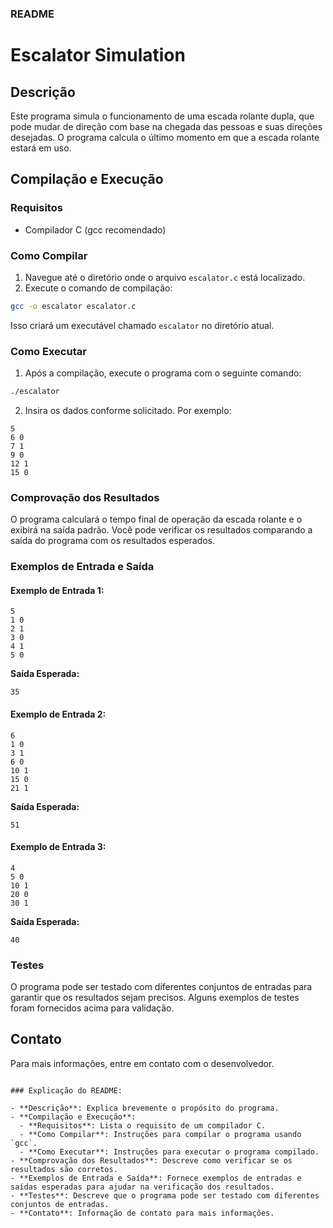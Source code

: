 ### README

# Escalator Simulation

## Descrição

Este programa simula o funcionamento de uma escada rolante dupla, que pode mudar de direção com base na chegada das pessoas e suas direções desejadas. O programa calcula o último momento em que a escada rolante estará em uso.

## Compilação e Execução

### Requisitos

- Compilador C (gcc recomendado)

### Como Compilar

1. Navegue até o diretório onde o arquivo `escalator.c` está localizado.
2. Execute o comando de compilação:

```sh
gcc -o escalator escalator.c
```

Isso criará um executável chamado `escalator` no diretório atual.

### Como Executar

1. Após a compilação, execute o programa com o seguinte comando:

```sh
./escalator
```

2. Insira os dados conforme solicitado. Por exemplo:

```
5
6 0
7 1
9 0
12 1
15 0
```

### Comprovação dos Resultados

O programa calculará o tempo final de operação da escada rolante e o exibirá na saída padrão. Você pode verificar os resultados comparando a saída do programa com os resultados esperados.

### Exemplos de Entrada e Saída

#### Exemplo de Entrada 1:
```
5
1 0
2 1
3 0
4 1
5 0
```

**Saída Esperada:**
```
35
```

#### Exemplo de Entrada 2:
```
6
1 0
3 1
6 0
10 1
15 0
21 1
```

**Saída Esperada:**
```
51
```

#### Exemplo de Entrada 3:
```
4
5 0
10 1
20 0
30 1
```

**Saída Esperada:**
```
40
```

### Testes

O programa pode ser testado com diferentes conjuntos de entradas para garantir que os resultados sejam precisos. Alguns exemplos de testes foram fornecidos acima para validação.

## Contato

Para mais informações, entre em contato com o desenvolvedor.

```

### Explicação do README:

- **Descrição**: Explica brevemente o propósito do programa.
- **Compilação e Execução**:
  - **Requisitos**: Lista o requisito de um compilador C.
  - **Como Compilar**: Instruções para compilar o programa usando `gcc`.
  - **Como Executar**: Instruções para executar o programa compilado.
- **Comprovação dos Resultados**: Descreve como verificar se os resultados são corretos.
- **Exemplos de Entrada e Saída**: Fornece exemplos de entradas e saídas esperadas para ajudar na verificação dos resultados.
- **Testes**: Descreve que o programa pode ser testado com diferentes conjuntos de entradas.
- **Contato**: Informação de contato para mais informações.